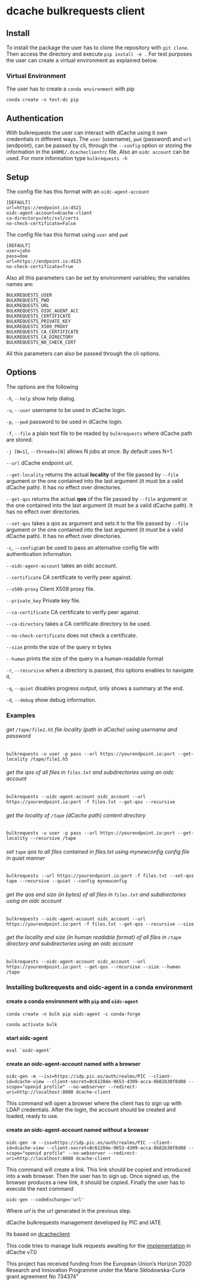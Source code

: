 # dcache bulkrequests client

## Install
To install the package the user has to clone the repository with `git clone`. Then access the directory and execute `pip install -e .` For test purposes the user can create a virtual environment as explained below.


### Virtual Environment
The user has to create a `conda environment` with pip

`conda create -n test-dc pip`


## Authentication
With bulkrequests the user can interact with dCache using it own credentials in different ways.
The `user` (username), `pwd` (password) and `url` (endpoint), can be passed by cli, through the `--config`
option or storing the information in the `$HOME/.dcacheclientrc` file. Also an `oidc account` can be used.
For more information type `bulkrequests -h`


## Setup
The config file has this format with an `oidc-agent-account`

```
[DEFAULT]
url=https://endpoint.io:4521
oidc-agent-account=dcache-client
ca-directory=/etc/ssl/certs
no-check-certificate=False
```

The config file has this format using `user` and `pwd`

```
[DEFAULT]
user=john
pass=doe
url=https://endpoint.io:4525
no-check-certificate=True
```

Also all this parameters can be set by environment variables; the variables names are:
```
BULKREQUESTS_USER
BULKREQUESTS_PWD
BULKREQUESTS_URL
BULKREQUESTS_OIDC_AGENT_ACC
BULKREQUESTS_CERTIFICATE
BULKREQUESTS_PRIVATE_KEY
BULKREQUESTS_X509_PROXY
BULKREQUESTS_CA_CERTIFICATE
BULKREQUESTS_CA_DIRECTORY
BULKREQUESTS_NO_CHECK_CERT
```

All this parameters can also be passed through the cli options.


## Options
The options are the following

`-h`, `--help` show help dialog.

`-u`, `--user` username to be used in dCache login.

`-p`, `--pwd` password to be used in dCache login.

`-f`, `--file` a plain text file to be readed by `bulkrequests` where dCache path are stored.

`-j [N=1]`, `--threads=[N]` allows N jobs at once. By default uses N=1.

`--url` dCache endpoint url.

`--get-locality` returns the actual **locality** of the file passed by `--file` argument or the one contained into the last argument (it must be a valid dCache path). It has no effect over directories.

`--get-qos`  returns the actual **qos** of the file passed by `--file` argument or the one contained into the last argument (it must be a valid dCache path). It has no effect over directories.

`--set-qos` takes a qos as argument and sets it to the file passed by `--file` argument or the one contained into the last argument (it must be a valid dCache path). It has no effect over directories.

`-c`, `--config`can be used to pass an alternative config file with authentication information.

`--oidc-agent-account` takes an oidc account.

`--certificate` CA certificate to verify peer against.

`--x509-proxy` Client X509 proxy file.

`--private_key` Private key file.

`--ca-certificate` CA certificate to verify peer against.

`--ca-directory` takes a CA certificate directory to be used.

`--no-check-certificate` does not check a certificate.

`--size` prints the size of the query in bytes

`--human` prints the size of the query in a human-readable format

`-r`, `--recursive` when a directory is passed, this options enables to navigate it.

`-q`, `--quiet` disables progress output, only shows a summary at the end.

`-d`, `--debug` show debug information.


### Examples

###### get `/tape/file1.h5` file locality (path in dCache) using username and password
`bulkrequests -u user -p pass --url https://yourendpoint.io:port --get-locality /tape/file1.h5`

###### get the qos of all files in `files.txt` and subdirectories using an oidc account
`bulkrequests --oidc-agent-account oidc_account --url https://yourendpoint.io:port -f files.txt --get-qos --recursive`

###### get the locality of `/tape` (dCache path) content directory
`bulkrequests -u user -p pass --url https://yourendpoint.io:port --get-locality --recursive /tape`

###### set `tape` qos to all files contained in files.txt using mynewconfig config file in quiet manner
`bulkrequests --url https://yourendpoint.io:port -f files.txt --set-qos tape --recursive --quiet --config mynewconfig`

###### get the qos and size (in bytes) of all files in `files.txt` and subdirectories using an oidc account
`bulkrequests --oidc-agent-account oidc_account --url https://yourendpoint.io:port -f files.txt --get-qos --recursive --size`

###### get the locality and size (in human readable format) of all files in `/tape` directory and subdirectories using an oidc account
`bulkrequests --oidc-agent-account oidc_account --url https://yourendpoint.io:port --get-qos --recursive --size --human /tape`


### Installing bulkrequests and oidc-agent in a conda environment

#### create a conda environment with `pip` and `oidc-agent`

`conda create -n bulk pip oidc-agent -c conda-forge`

`conda activate bulk`

#### start oidc-agent

``eval `oidc-agent` ``

#### create an oidc-agent-account named with a browser

`oidc-gen -m --iss=https://idp.pic.es/auth/realms/PIC --client-id=dcache-view --client-secret=8c61284e-9653-4309-acca-8b82b38f8d08 --scope="openid profile" --no-webserver --redirect-uri=http://localhost:8080 dcache-client`

This command will open a browser where the client has to sign up with LDAP credentials. After the login, the account should be created and loaded, ready to use.

#### create an oidc-agent-account named *without* a browser

`oidc-gen -m --iss=https://idp.pic.es/auth/realms/PIC --client-id=dcache-view --client-secret=8c61284e-9653-4309-acca-8b82b38f8d08 --scope="openid profile" --no-webserver --redirect-uri=http://localhost:8080 dcache-client`

This command will create a link. This link should be copied and introduced into a web browser. Then the user has to sign up. Once signed up, the browser produces a new link, it should be copied.
Finally the user has to execute the next command

`oidc-gen --codeExchange='url' `

Where *url* is the url generated in the previous step.


dCache bulkrequests management developed by PIC and IATE

Its based on [dcacheclient](https://github.com/neicnordic/dcacheclient)

This code tries to manage bulk requests awaiting for the [implementation](https://docs.google.com/document/d/14sdrRmJts5JYBFKSvedKCxT1tcrWtWchR-PJhxdunT8/edit?usp=sharing "implementation") in dCache v7.0

This project has received funding from the European Union’s Horizon 2020 Research and Innovation Programme under the Marie Skłodowska-Curie grant agreement No 734374”
